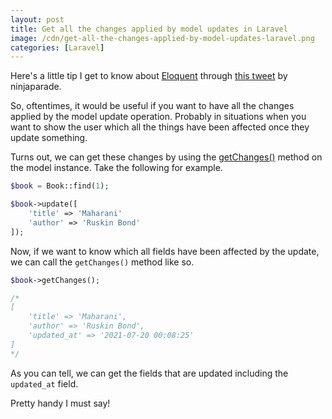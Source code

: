 ```yaml
---
layout: post
title: Get all the changes applied by model updates in Laravel
image: /cdn/get-all-the-changes-applied-by-model-updates-laravel.png
categories: [Laravel]
---
```


Here's a little tip I get to know about [Eloquent](https://laravel.com/docs/8.x/eloquent) through [this tweet](https://twitter.com/ninjaparade/status/1417325268146917380) by ninjaparade.

So, oftentimes, it would be useful if you want to have all the changes applied by the model update operation. Probably in situations when you want to show the user which all the things have been affected once they update something.

Turns out, we can get these changes by using the [getChanges()](https://laravel.com/api/5.8/Illuminate/Database/Eloquent/Model.html#method_getChanges) method on the model instance. Take the following for example.

```php
$book = Book::find(1);

$book->update([
    'title' => 'Maharani'
    'author' => 'Ruskin Bond'
]);
```

Now, if we want to know which all fields have been affected by the update, we can call the `getChanges()` method like so.

```php
$book->getChanges();

/*
[
    'title' => 'Maharani',
    'author' => 'Ruskin Bond',
    'updated_at' => '2021-07-20 00:08:25'
]
*/
```

As you can tell, we can get the fields that are updated including the `updated_at` field.

Pretty handy I must say!